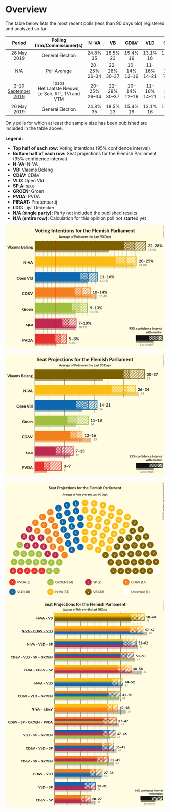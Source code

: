 # Overview

The table below lists the most recent polls (less than 90 days old) registered and analyzed so far.

| Period     | Polling firm/Commissioner(s) | N-VA | VB | CD&V | VLD | SP.A | GROEN | PVDA | PIRAAT | LDD |
|:----------:|:----------------------------:|:--:|:--:|:--:|:--:|:--:|:--:|:--:|:--:|:--:|
| 26 May 2019 | General Election | 24.8% <br> 35 | 18.5% <br> 23 | 15.4% <br> 19 | 13.1% <br> 16 | 10.1% <br> 12 | 10.1% <br> 14 | 5.3% <br> 4 | 0.2% <br> 0 | 0.0% <br> 0 |
| N/A | [Poll Average](average.html) | 20–25% <br> 26–34 | 22–28% <br> 30–37 | 10–14% <br> 12–16 | 11–16% <br> 14–21 | 7–10% <br> 7–13 | 9–13% <br> 11–18 | 5–8% <br> 3–9 | N/A <br> N/A | N/A <br> N/A |
| [2–10 September 2019](2019-09-10-Ipsos.html) | Ipsos <br> Het Laatste Nieuws, Le Soir, RTL TVi and VTM | 20–25% <br> 26–34 | 22–28% <br> 30–37 | 10–14% <br> 12–16 | 11–16% <br> 14–21 | 7–10% <br> 7–13 | 9–13% <br> 11–18 | 5–8% <br> 3–9 | N/A <br> N/A | N/A <br> N/A |
| 26 May 2019 | General Election | 24.8% <br> 35 | 18.5% <br> 23 | 15.4% <br> 19 | 13.1% <br> 16 | 10.1% <br> 12 | 10.1% <br> 14 | 5.3% <br> 4 | 0.2% <br> 0 | 0.0% <br> 0 |

Only polls for which at least the sample size has been published are included in the table above.

**Legend:**
+ **Top half of each row:** Voting intentions (95% confidence interval)
+ **Bottom half of each row:** Seat projections for the Flemish Parliament (95% confidence interval)
+ **N-VA:** N-VA
+ **VB:** Vlaams Belang
+ **CD&V:** CD&V
+ **VLD:** Open Vld
+ **SP.A:** sp.a
+ **GROEN:** Groen
+ **PVDA:** PVDA
+ **PIRAAT:** Piratenpartij
+ **LDD:** Lijst Dedecker
+ **N/A (single party):** Party not included the published results
+ **N/A (entire row):** Calculation for this opinion poll not started yet


![Graph with voting intentions not yet produced](average.png "Voting Intentions")

![Graph with seats not yet produced](average-seats.png "Seats")

![Graph with seating plan not yet produced](average-seating-plan.png "Seating Plan")
![Graph with coalitions seats not yet produced](average-coalitions-seats.png "Coalitions Seats")
